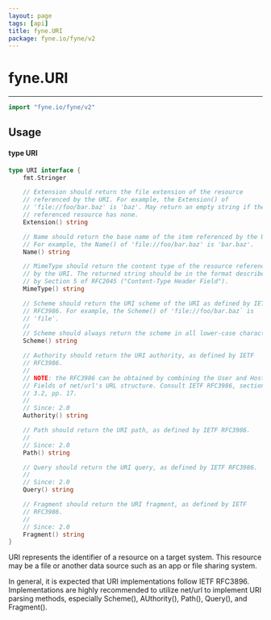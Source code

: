 ```yaml
---
layout: page
tags: [api]
title: fyne.URI
package: fyne.io/fyne/v2
---
```


# fyne.URI
---
```go
import "fyne.io/fyne/v2"
```

## Usage

#### type URI

```go
type URI interface {
	fmt.Stringer

	// Extension should return the file extension of the resource
	// referenced by the URI. For example, the Extension() of
	// 'file://foo/bar.baz' is 'baz'. May return an empty string if the
	// referenced resource has none.
	Extension() string

	// Name should return the base name of the item referenced by the URI.
	// For example, the Name() of 'file://foo/bar.baz' is 'bar.baz'.
	Name() string

	// MimeType should return the content type of the resource referenced
	// by the URI. The returned string should be in the format described
	// by Section 5 of RFC2045 ("Content-Type Header Field").
	MimeType() string

	// Scheme should return the URI scheme of the URI as defined by IETF
	// RFC3986. For example, the Scheme() of 'file://foo/bar.baz` is
	// 'file'.
	//
	// Scheme should always return the scheme in all lower-case characters.
	Scheme() string

	// Authority should return the URI authority, as defined by IETF
	// RFC3986.
	//
	// NOTE: the RFC3986 can be obtained by combining the User and Host
	// Fields of net/url's URL structure. Consult IETF RFC3986, section
	// 3.2, pp. 17.
	//
	// Since: 2.0
	Authority() string

	// Path should return the URI path, as defined by IETF RFC3986.
	//
	// Since: 2.0
	Path() string

	// Query should return the URI query, as defined by IETF RFC3986.
	//
	// Since: 2.0
	Query() string

	// Fragment should return the URI fragment, as defined by IETF
	// RFC3986.
	//
	// Since: 2.0
	Fragment() string
}
```

URI represents the identifier of a resource on a target system. This resource may be a file or another data source such as an app or file sharing system.

In general, it is expected that URI implementations follow IETF RFC3896. Implementations are highly recommended to utilize net/url to implement URI parsing methods, especially Scheme(), AUthority(), Path(), Query(), and Fragment().
